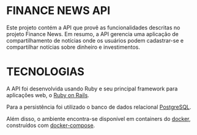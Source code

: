 # FINANCE NEWS API

Este projeto contém a API que provê as funcionalidades descritas no projeto Finance News.
Em resumo, a API gerencia uma aplicação de compartilhamento de notícias onde os usuários
podem cadastrar-se e compartilhar notícias sobre dinheiro e investimentos.

# TECNOLOGIAS
A API foi desenvolvida usando Ruby e seu principal framework para aplicações web, o [Ruby on Rails](https://rubyonrails.org/).

Para a persistência foi utilizado o banco de dados relacional [PostgreSQL](https://www.postgresql.org/).

Além disso, o ambiente encontra-se disponível em containers do [docker](https://www.docker.com/), construídos com [docker-compose](https://docs.docker.com/compose/).